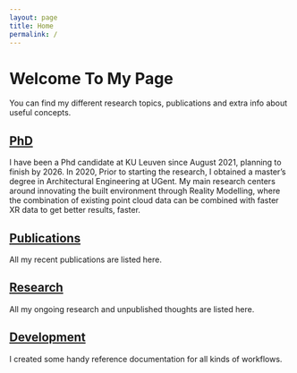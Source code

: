 ```yaml
---
layout: page
title: Home
permalink: /
---
```


# Welcome To My Page
You can find my different research topics, publications and extra info about useful concepts.

## [PhD](/phd)

I have been a Phd candidate at KU Leuven since August 2021, planning to finish by 2026. In 2020, Prior to starting the research, I obtained a master’s degree in Architectural Engineering at UGent.
My main research centers around innovating the built environment through Reality Modelling, where the combination of existing point cloud data can be combined with faster XR data to get better results, faster.

## [Publications](/publications)

All my recent publications are listed here.

## [Research](/research)

All my ongoing research and unpublished thoughts are listed here.

## [Development](/development)

I created some handy reference documentation for all kinds of workflows.

